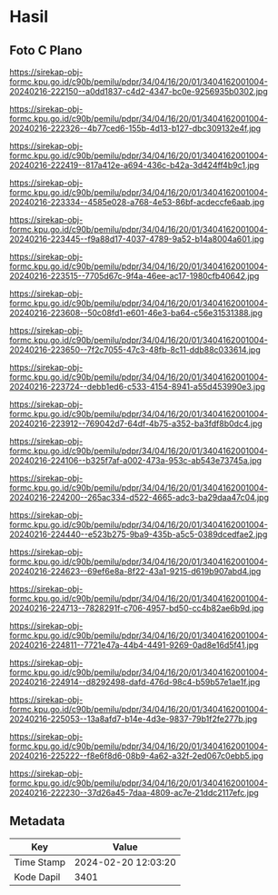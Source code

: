 # Hasil

## Foto C Plano

https://sirekap-obj-formc.kpu.go.id/c90b/pemilu/pdpr/34/04/16/20/01/3404162001004-20240216-222150--a0dd1837-c4d2-4347-bc0e-9256935b0302.jpg

https://sirekap-obj-formc.kpu.go.id/c90b/pemilu/pdpr/34/04/16/20/01/3404162001004-20240216-222326--4b77ced6-155b-4d13-b127-dbc309132e4f.jpg

https://sirekap-obj-formc.kpu.go.id/c90b/pemilu/pdpr/34/04/16/20/01/3404162001004-20240216-222419--817a412e-a694-436c-b42a-3d424ff4b9c1.jpg

https://sirekap-obj-formc.kpu.go.id/c90b/pemilu/pdpr/34/04/16/20/01/3404162001004-20240216-223334--4585e028-a768-4e53-86bf-acdeccfe6aab.jpg

https://sirekap-obj-formc.kpu.go.id/c90b/pemilu/pdpr/34/04/16/20/01/3404162001004-20240216-223445--f9a88d17-4037-4789-9a52-b14a8004a601.jpg

https://sirekap-obj-formc.kpu.go.id/c90b/pemilu/pdpr/34/04/16/20/01/3404162001004-20240216-223515--7705d67c-9f4a-46ee-ac17-1980cfb40642.jpg

https://sirekap-obj-formc.kpu.go.id/c90b/pemilu/pdpr/34/04/16/20/01/3404162001004-20240216-223608--50c08fd1-e601-46e3-ba64-c56e31531388.jpg

https://sirekap-obj-formc.kpu.go.id/c90b/pemilu/pdpr/34/04/16/20/01/3404162001004-20240216-223650--7f2c7055-47c3-48fb-8c11-ddb88c033614.jpg

https://sirekap-obj-formc.kpu.go.id/c90b/pemilu/pdpr/34/04/16/20/01/3404162001004-20240216-223724--debb1ed6-c533-4154-8941-a55d453990e3.jpg

https://sirekap-obj-formc.kpu.go.id/c90b/pemilu/pdpr/34/04/16/20/01/3404162001004-20240216-223912--769042d7-64df-4b75-a352-ba3fdf8b0dc4.jpg

https://sirekap-obj-formc.kpu.go.id/c90b/pemilu/pdpr/34/04/16/20/01/3404162001004-20240216-224106--b325f7af-a002-473a-953c-ab543e73745a.jpg

https://sirekap-obj-formc.kpu.go.id/c90b/pemilu/pdpr/34/04/16/20/01/3404162001004-20240216-224200--265ac334-d522-4665-adc3-ba29daa47c04.jpg

https://sirekap-obj-formc.kpu.go.id/c90b/pemilu/pdpr/34/04/16/20/01/3404162001004-20240216-224440--e523b275-9ba9-435b-a5c5-0389dcedfae2.jpg

https://sirekap-obj-formc.kpu.go.id/c90b/pemilu/pdpr/34/04/16/20/01/3404162001004-20240216-224623--69ef6e8a-8f22-43a1-9215-d619b907abd4.jpg

https://sirekap-obj-formc.kpu.go.id/c90b/pemilu/pdpr/34/04/16/20/01/3404162001004-20240216-224713--7828291f-c706-4957-bd50-cc4b82ae6b9d.jpg

https://sirekap-obj-formc.kpu.go.id/c90b/pemilu/pdpr/34/04/16/20/01/3404162001004-20240216-224811--7721e47a-44b4-4491-9269-0ad8e16d5f41.jpg

https://sirekap-obj-formc.kpu.go.id/c90b/pemilu/pdpr/34/04/16/20/01/3404162001004-20240216-224914--d8292498-dafd-476d-98c4-b59b57e1ae1f.jpg

https://sirekap-obj-formc.kpu.go.id/c90b/pemilu/pdpr/34/04/16/20/01/3404162001004-20240216-225053--13a8afd7-b14e-4d3e-9837-79b1f2fe277b.jpg

https://sirekap-obj-formc.kpu.go.id/c90b/pemilu/pdpr/34/04/16/20/01/3404162001004-20240216-225222--f8e6f8d6-08b9-4a62-a32f-2ed067c0ebb5.jpg

https://sirekap-obj-formc.kpu.go.id/c90b/pemilu/pdpr/34/04/16/20/01/3404162001004-20240216-222230--37d26a45-7daa-4809-ac7e-21ddc2117efc.jpg


## Metadata

| Key        | Value               |
| ---------- | ------------------- |
| Time Stamp | 2024-02-20 12:03:20 |
| Kode Dapil | 3401                |



